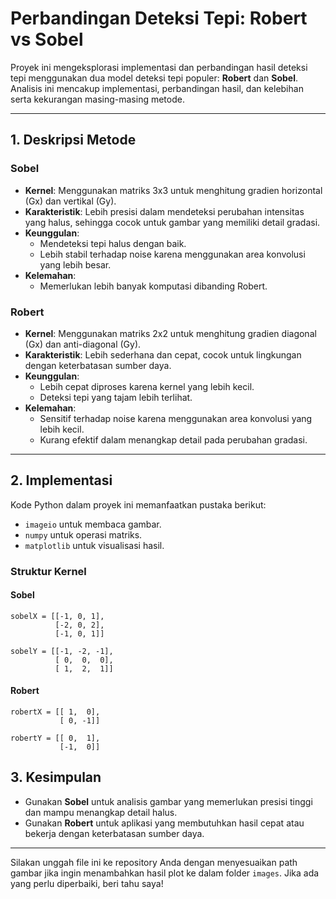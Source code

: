 # Perbandingan Deteksi Tepi: Robert vs Sobel

Proyek ini mengeksplorasi implementasi dan perbandingan hasil deteksi tepi menggunakan dua model deteksi tepi populer: **Robert** dan **Sobel**. Analisis ini mencakup implementasi, perbandingan hasil, dan kelebihan serta kekurangan masing-masing metode.

---

## 1. Deskripsi Metode

### Sobel

- **Kernel**: Menggunakan matriks 3x3 untuk menghitung gradien horizontal (Gx) dan vertikal (Gy).
- **Karakteristik**: Lebih presisi dalam mendeteksi perubahan intensitas yang halus, sehingga cocok untuk gambar yang memiliki detail gradasi.
- **Keunggulan**:
  - Mendeteksi tepi halus dengan baik.
  - Lebih stabil terhadap noise karena menggunakan area konvolusi yang lebih besar.
- **Kelemahan**:
  - Memerlukan lebih banyak komputasi dibanding Robert.

### Robert

- **Kernel**: Menggunakan matriks 2x2 untuk menghitung gradien diagonal (Gx) dan anti-diagonal (Gy).
- **Karakteristik**: Lebih sederhana dan cepat, cocok untuk lingkungan dengan keterbatasan sumber daya.
- **Keunggulan**:
  - Lebih cepat diproses karena kernel yang lebih kecil.
  - Deteksi tepi yang tajam lebih terlihat.
- **Kelemahan**:
  - Sensitif terhadap noise karena menggunakan area konvolusi yang lebih kecil.
  - Kurang efektif dalam menangkap detail pada perubahan gradasi.

---

## 2. Implementasi

Kode Python dalam proyek ini memanfaatkan pustaka berikut:

- `imageio` untuk membaca gambar.
- `numpy` untuk operasi matriks.
- `matplotlib` untuk visualisasi hasil.

### Struktur Kernel

#### Sobel

```plaintext
sobelX = [[-1, 0, 1],
          [-2, 0, 2],
          [-1, 0, 1]]

sobelY = [[-1, -2, -1],
          [ 0,  0,  0],
          [ 1,  2,  1]]
```

#### Robert

```plaintext
robertX = [[ 1,  0],
           [ 0, -1]]

robertY = [[ 0,  1],
           [-1,  0]]
```

## 3. Kesimpulan

- Gunakan **Sobel** untuk analisis gambar yang memerlukan presisi tinggi dan mampu menangkap detail halus.
- Gunakan **Robert** untuk aplikasi yang membutuhkan hasil cepat atau bekerja dengan keterbatasan sumber daya.

---

Silakan unggah file ini ke repository Anda dengan menyesuaikan path gambar jika ingin menambahkan hasil plot ke dalam folder `images`. Jika ada yang perlu diperbaiki, beri tahu saya!
